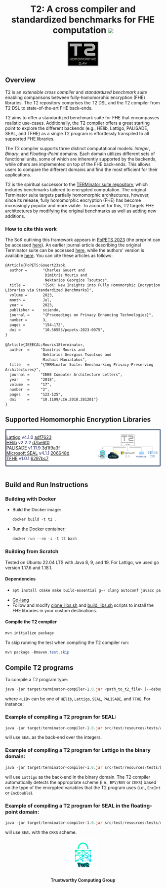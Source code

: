 <h1 align="center">T2: A cross compiler and standardized benchmarks for FHE computation <a href="https://github.com/TrustworthyComputing/T2-FHE-Compiler-and-Benchmarks/blob/master/LICENSE"><img src="https://img.shields.io/badge/license-MIT-blue.svg"></a> </h1>

<p align="center">
    <img src="./logos/t2-logo.png" height="20%" width="20%">
</p>


## Overview
T2 is an *extensible cross compiler* and *standardized benchmark suite* enabling comparisons between
fully-homomorphic encryption (FHE) libraries. The T2 repository comprises the
T2 DSL and the T2 compiler from T2 DSL to state-of-the-art FHE back-ends.


T2 aims to offer a standardized benchmark suite for FHE that encompasses
realistic use-cases. Additionally, the T2 compiler offers a great starting
point to explore the different backends (e.g., HElib, Lattigo, PALISADE, SEAL,
and TFHE) as a single T2 program is effortlessly transpiled to all supported
FHE libraries.

The T2 compiler supports three distinct computational models: *Integer*, *Binary*,
and *Floating-Point* domains. Each domain utilizes different sets of functional
units, some of which are inherently supported by the backends, while others are
implemented on top of the FHE back-ends. This allows users to compare the
different domains and find the most efficient for their applications.

T2 is the spiritual successor to the [TERMinator suite
repository](https://github.com/momalab/TERMinatorSuite),
which includes benchmarks tailored to encrypted computation. The original
Terminator suite targets partially homomorphic architectures, however, since its
release, fully homomorphic encryption (FHE) has become increasingly popular and
more viable. To account for this, T2 targets FHE architectures by modifying the
original benchmarks as well as adding new additions.


### How to cite this work
The SoK outlining this framework appears in [PoPETS
2023](https://petsymposium.org/popets/2023/popets-2023-0075.php) (the preprint can be accessed
[here](https://eprint.iacr.org/2022/425.pdf)). An earlier journal article describing
the original Terminator suite can be accessed
[here](https://ieeexplore.ieee.org/document/8307166), while the authors' version
is available [here](https://jimouris.github.io/publications/mouris2018terminator.pdf).
You can cite these articles as follows:

```
@Article{PoPETS:Gouert23sok,
  author =       "Charles Gouert and
                  Dimitris Mouris and
                  Nektarios Georgios Tsoutsos",
  title =        "{SoK: New Insights into Fully Homomorphic Encryption Libraries via Standardized Benchmarks}",
  volume =       2023,
  month =        Jul,
  year =         2023,
  publisher =    sciendo,
  journal =      "{Proceedings on Privacy Enhancing Technologies}",
  number =       3,
  pages =        "154–172",
  doi =          "10.56553/popets-2023-0075",
}

@Article{IEEECAL:Mouris18terminator,
  author  =     "Dimitris Mouris and
                 Nektarios Georgios Tsoutsos and
                 Michail Maniatakos",
  title   =     "{TERMinator Suite: Benchmarking Privacy-Preserving Architectures}",
  journal =     "IEEE Computer Architecture Letters",
  year    =     "2018",
  volume  =     "17",
  number  =     "2",
  pages   =     "122-125",
  doi     =     "10.1109/LCA.2018.281281"}
}
```

## Supported Homomorphic Encryption Libraries

<div style="background-color:#FFFF; color:#1A2067; border: solid #718096 4px; border-radius: 4px;">
<p>
  <img src="./logos/t2-compiler.png" align="right" height="40%" width="40%" padding=10em>
  <a href="https://github.com/tuneinsight/lattigo">Lattigo</a> v4.1.0 <a href="https://github.com/tuneinsight/lattigo/commit/adf762375670e412bab261cd7ffff9ca03777ad5">adf7623</a>
  <br>
  <a href="https://github.com/homenc/HElib">HElib</a> v2.2.2 <a href="https://github.com/homenc/HElib/commit/d7be6f0dca6fa6cad2b2a0923d024ac27ce2e445">d7be6f0</a>
  <br>
  <a href="https://gitlab.com/palisade/palisade-release/">PALISADE</a> v1.11.9 <a href="https://gitlab.com/palisade/palisade-release/-/commit/3d1f9a3f9fd389df1f8f27f286511f4f5871258b">3d1f9a3f</a>
  <br>
  <a href="https://github.com/microsoft/SEAL">Microsoft SEAL</a> v4.1.1 <a href="https://github.com/microsoft/SEAL/commit/206648d0e4634e5c61dcf9370676630268290b59">206648d</a>
  <br>
  <a href="https://github.com/tfhe/tfhe">TFHE</a> v1.0.1 <a href="https://github.com/tfhe/tfhe/commit/6297bc72d9294e6e635738deb2e8dc7e4ff8bc61">6297bc7</a>
  <br>
</p>
</div>
<br>


## Build and Run Instructions

### Building with Docker
* Build the Docker image:
  ```powershell
  docker build -t t2 .
  ```
* Run the Docker container: 
  ```powershell
  docker run --rm -i -t t2 bash
  ```

### Building from Scratch
Tested on Ubuntu 22.04 LTS with Java 8, 9, and 19. For Lattigo, we used go version 1.17.6 and 1.18.1.

#### Dependencies
*
  ```powershell
  apt install cmake make build-essential g++ clang autoconf javacc patchelf openjdk-8-jdk maven m4 tar lzip libfftw3-dev
  ```
* [Go-lang](https://go.dev/dl/)
* Follow and modify [clone_libs.sh](./.circleci/clone_libs.sh) and
  [build_libs.sh](./.circleci/build_libs.sh) scripts to install the FHE libraries in your custom destinations.

#### Compile the T2 compiler
```powershell
mvn initialize package
```

To skip running the test when compiling the T2 compiler run:
```powershell
mvn package -Dmaven.test.skip
```

## Compile T2 programs
To compile a T2 program type:
```powershell
java -jar target/terminator-compiler-1.0.jar <path_to_t2_file> [--debug] <LIB> [--w word_size]
```
where `<LIB>` can be one of `HElib`, `Lattigo`, `SEAL`, `PALISADE`, and `TFHE`. For instance:

### Example of compiling a T2 program for SEAL:
```powershell
java -jar target/terminator-compiler-1.0.jar src/test/resources/tests/arithmetic.t2 --seal
```
will use `SEAL` as the back-end over the integers.

### Example of compiling a T2 program for Lattigo in the binary domain:
```powershell
java -jar target/terminator-compiler-1.0.jar src/test/resources/tests/bin_test.t2 --lattigo --w 6
```
will use `Lattigo` as the back-end in the binary domain. The T2 compiler
automatically detects the appropriate scheme (i.e., `BFV/BGV` or `CKKS`) based
on the type of the encrypted variables that the T2 program uses (i.e.,
`EncInt` or `EncDouble`).

### Example of compiling a T2 program for SEAL in the floating-point domain:
```powershell
java -jar target/terminator-compiler-1.0.jar src/test/resources/tests/ckks_test.t2 --seal
```
will use `SEAL` with the `CKKS` scheme.


<p align="center">
    <img src="./logos/twc.png" height="20%" width="20%">
</p>
<h4 align="center">Trustworthy Computing Group</h4>
